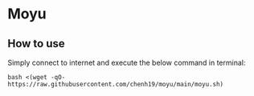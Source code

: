 # Moyu

## How to use
Simply connect to internet and execute the below command in terminal: 
```
bash <(wget -qO- https://raw.githubusercontent.com/chenh19/moyu/main/moyu.sh)
```
